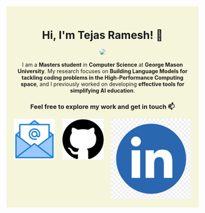 <div style="text-align: center; background-color: beige; padding: 20px;">

# Hi, I'm Tejas Ramesh! 👋

<img src="./img/Tejas Ramesh.jpeg" width="150" style="border-radius: 50%;">

I am a **Masters student** in **Computer Science** at **George Mason University**. My research focuses on **Building Language Models for tackling coding problems in the High-Performance Computing space**, and I previously worked on developing **effective tools for simplifying AI education**.

### Feel free to explore my work and get in touch 📫

<div style="display: flex; justify-content: center; gap: 20px;">
<a href="mailto:tramesh2@gmu.edu"><img src="./img/EM.png"/></a>
<a href="https://github.com/tejas3070"><img src="./img/GH.png"/></a>
<a href="https://linkedin.com/in/tejas-ramesh-976203190"><img src="./img/LI.jpeg"/></a>
</div>

</div>

